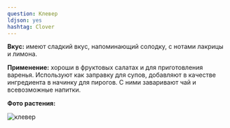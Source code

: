 ```yaml
---
question: Клевер
ldjson: yes 
hashtag: Clover
---
```

**Вкус:** имеют сладкий вкус, напоминающий солодку, с нотами лакрицы и лимона.

**Применение:** хороши в фруктовых салатах и для приготовления варенья. Используют как заправку для супов, добавляют в качестве ингредиента в начинку для пирогов. С ними заваривают чай и всевозможные напитки.

**Фото растения:** 

![клевер](https://user-images.githubusercontent.com/103433101/191553972-6dc3b9b9-02db-4413-9e3f-e0a144e6e38c.jpg)

